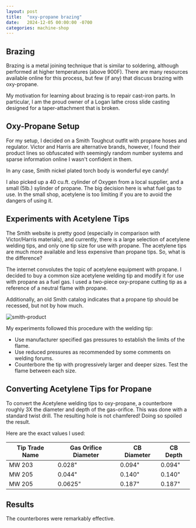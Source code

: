```yaml
---
layout: post
title:  "oxy-propane brazing"
date:   2024-12-05 00:00:00 -0700
categories: machine-shop
---
```


## Brazing

Brazing is a metal joining technique that is similar to soldering, although performed at higher temperatures
(above 900F). There are many resources available online for this process, but few (if any) that
discuss brazing with oxy-propane.

My motivation for learning about brazing is to repair cast-iron parts. In particular, I am the proud owner
of a Logan lathe cross slide casting designed for a taper-attachment that is broken.

## Oxy-Propane Setup

For my setup, I decided on a Smith Toughcut outfit with propane hoses and regulator.
Victor and Harris are alternative brands, however, I found their product lines so obfuscated
with seemingly random number systems and sparse information online I wasn't confident in them.

In any case, Smith nickel plated torch body is wonderful eye candy!

I also picked up a 40 cu.ft. cylinder of Oxygen from a local supplier, and a small (5lb.) sylinder of
propane. The big decision here is what fuel gas to use. In the small shop, acetylene is too limiting
if you are to avoid the dangers of using it.

## Experiments with Acetylene Tips

The Smith website is pretty good (especially in comparison with Victor/Harris materials), and currently,
there is a large selection of acetylene welding tips, and only one tip size for use with propane. The acetylene tips are much more available and less expensive than propane tips. So, what is the difference?

The internet convolutes the topic of acetylene equipment with propane. I decided to buy a common
size acetylene welding tip and modify it for use with propane as a fuel gas.
I used a two-piece oxy-propane cutting tip as a reference of a neutral flame with propane.

Additionally, an old Smith catalog indicates that a propane tip should be recessed, but not by how much.

![smith-product](/assets/2024-brazing/smith-product.png)

My experiments followed this procedure with the welding tip:

 - Use manufacturer specified gas pressures to establish the limits of the flame.
 - Use reduced pressures as recommended by some comments on welding forums.
 - Counterbore the tip with progressively larger and deeper sizes. Test the flame between each size.

## Converting Acetylene Tips for Propane

To convert the Acetylene welding tips to oxy-propane, a counterbore roughly 3X the diameter and depth
of the gas-orifice. This was done with a standard twist drill. The resulting hole is not chamfered! Doing so
spoiled the result.

Here are the exact values I used:

| Tip Trade Name | Gas Orifice Diameter | CB Diameter | CB Depth | 
| -------------- | ------------- | ---- | -------- |
| MW 203 | 0.028" | 0.094" | 0.094" |
| MW 205 | 0.044" | 0.140" | 0.140" |
| MW 205 | 0.0625" | 0.187" | 0.187" |

## Results

The counterbores were remarkably effective. 
